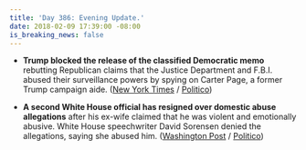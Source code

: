 ```yaml
---
title: 'Day 386: Evening Update.'
date: 2018-02-09 17:39:00 -08:00
is_breaking_news: false
---
```


* **Trump blocked the release of the classified Democratic memo** rebutting Republican claims that the Justice Department and F.B.I. abused their surveillance powers by spying on Carter Page, a former Trump campaign aide. ([New York Times](https://www.nytimes.com/2018/02/09/us/politics/trump-blocks-release-of-memo-rebutting-republican-claims.html) / [Politico](https://www.politico.com/story/2018/02/09/trump-blocks-release-of-democratic-memo-402083))

* **A second White House official has resigned over domestic abuse allegations** after his ex-wife claimed that he was violent and emotionally abusive. White House speechwriter David Sorensen denied the allegations, saying she abused him. ([Washington Post](https://www.washingtonpost.com/politics/second-white-house-official-departs-amids-abuse-allegations-which-he-denies/2018/02/09/72ba47e6-0d0d-11e8-8b0d-891602206fb7_story.html) / [Politico](https://www.politico.com/story/2018/02/09/second-white-house-staffer-resigns-amid-abuse-allegations-402084))